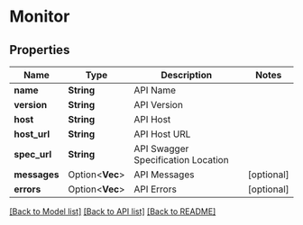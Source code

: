 # Monitor

## Properties

Name | Type | Description | Notes
------------ | ------------- | ------------- | -------------
**name** | **String** | API Name | 
**version** | **String** | API Version | 
**host** | **String** | API Host | 
**host_url** | **String** | API Host URL | 
**spec_url** | **String** | API Swagger Specification Location | 
**messages** | Option<**Vec<String>**> | API Messages | [optional]
**errors** | Option<**Vec<String>**> | API Errors | [optional]

[[Back to Model list]](../README.md#documentation-for-models) [[Back to API list]](../README.md#documentation-for-api-endpoints) [[Back to README]](../README.md)


